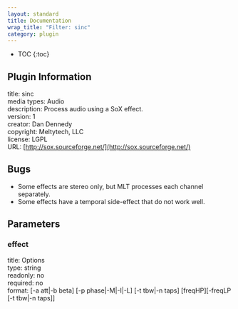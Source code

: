 ```yaml
---
layout: standard
title: Documentation
wrap_title: "Filter: sinc"
category: plugin
---
```

* TOC
{:toc}

## Plugin Information

title: sinc  
media types:
Audio  
description: Process audio using a SoX effect.  
version: 1  
creator: Dan Dennedy  
copyright: Meltytech, LLC  
license: LGPL  
URL: [http://sox.sourceforge.net/](http://sox.sourceforge.net/)  

## Bugs

* Some effects are stereo only, but MLT processes each channel separately.
* Some effects have a temporal side-effect that do not work well.


## Parameters

### effect

title: Options    
type: string  
readonly: no  
required: no  
format: [-a att|-b beta] [-p phase|-M|-I|-L] [-t tbw|-n taps] [freqHP][-freqLP [-t tbw|-n taps]]  

